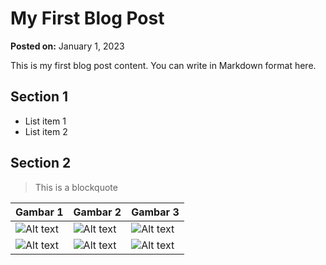 # My First Blog Post

**Posted on:** January 1, 2023

This is my first blog post content. You can write in Markdown format here.

## Section 1
- List item 1
- List item 2

## Section 2
> This is a blockquote

| Gambar 1  | Gambar 2 | Gambar 3 |
| ------------- | ------------- | ------------- |
| ![Alt text]([../logo.png](https://raw.githubusercontent.com/bandarlaundry/blog/refs/heads/main/images/bl-ebook-laundry-naik-kelas.webp))  | ![Alt text]([../logo.png](https://raw.githubusercontent.com/bandarlaundry/blog/refs/heads/images/bl-instant-pos-laundry.webp))  | ![Alt text]([[../logo.png](https://raw.githubusercontent.com/bandarlaundry/blog/refs/heads/images/bl-ade-dari-sulawesi-ke-bogor-demi-ikut-kelas-sabun.webp)](https://raw.githubusercontent.com/bandarlaundry/blog/refs/heads/images/bl-sokaraja-parfum-laundry-di-purwokerto.webp))  |
| ![Alt text]([../logo.png](https://raw.githubusercontent.com/bandarlaundry/blog/refs/heads/images/bl-sokaraja-deterjen-laundry.webp))  | ![Alt text]([../logo.png](https://raw.githubusercontent.com/bandardeterjen/kelassabun/refs/heads/images/bd-ks-kelassabun.jpg))  | ![Alt text]([../logo.png](https://raw.githubusercontent.com/bandarlaundry/blog/refs/heads/images/bl-parfum-laundry-lily-grade-a-cileungsi.webp))  |


